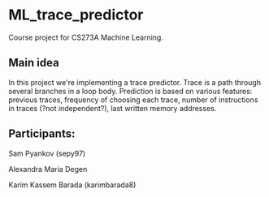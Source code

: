 # ML_trace_predictor
Course project for CS273A Machine Learning.

## Main idea
In this project we're implementing a trace predictor. Trace is a path through several branches in a loop body. 
Prediction is based on various features: previous traces, frequency of choosing each trace, number of instructions in traces (?not independent?), last written memory addresses.

## Participants:
Sam Pyankov (sepy97)

Alexandra Maria Degen

Karim Kassem Barada (karimbarada8)
